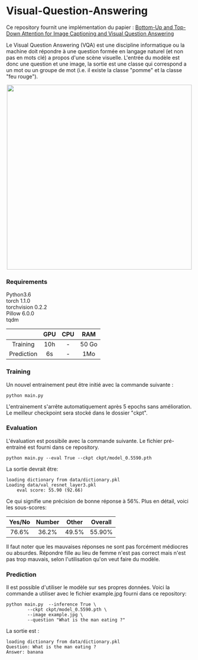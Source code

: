 # Visual-Question-Answering

Ce repository fournit une implémentation du papier : [Bottom-Up and Top-Down Attention for Image Captioning and Visual Question Answering](https://arxiv.org/abs/1707.07998)

Le Visual Question Answering (VQA) est une discipline informatique ou la machine doit répondre à une question formée en langage naturel (et non pas en mots clé) a propos d'une scène visuelle. L'entrée du modèle est donc une question et une image, la sortie est une classe qui correspond a un mot ou un groupe de mot (i.e. il existe la classe "pomme" et la classe "feu rouge").

<p align="center">
<img src="https://visualqa.org/static/img/challenge.png" width="500px" align="center" />
</p>

### Requirements

Python3.6<br/>
torch 1.1.0<br/>
torchvision 0.2.2<br/>
Pillow 6.0.0<br/>
tqdm<br/>


|         | GPU     | CPU  | RAM |
|:-------------:|:-------------:|:-------------:|:-------------:|
| Training     | 10h | - | 50 Go |
| Prediction     | 6s | - | 1Mo |


### Training
Un nouvel entrainement peut être initié avec la commande suivante :
```
python main.py  
```
L'entrainement s'arrête automatiquement après 5 epochs sans amélioration.
Le meilleur checkpoint sera stocké dans le dossier "ckpt".

### Evaluation
L'évaluation est possibile avec la commande suivante. Le fichier pré-entrainé est fourni dans ce repository.
```
python main.py --eval True --ckpt ckpt/model_0.5590.pth
```
La sortie devrait être:
```
loading dictionary from data/dictionary.pkl
Loading data/val_resnet_layer3.pkl
	eval score: 55.90 (92.66)
```
Ce qui signifie une précision de bonne réponse à 56%. Plus en détail, voici les sous-scores:

| Yes/No        | Number     | Other  | Overall |
|:-------------:|:-------------:|:-------------:|:-------------:|
| 76.6%      | 36.2% | 49.5% | 55.90% |

Il faut noter que les mauvaises réponses ne sont pas forcément médiocres ou absurdes. Répondre fille au lieu de femme n'est pas correct mais n'est pas trop mauvais, selon l'utilisation qu'on veut faire du modèle.

### Prediction

Il est possible d'utiliser le modèle sur ses propres données. Voici la commande a utiliser avec le fichier example.jpg fourni dans ce repository:
```
python main.py  --inference True \
		--ckpt ckpt/model_0.5590.pth \
		--image example.jpg \
		--question "What is the man eating ?"
```

La sortie est :
```
loading dictionary from data/dictionary.pkl
Question: What is the man eating ?
Answer: banana
```


     
